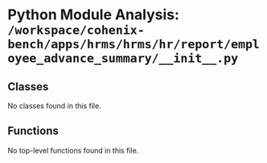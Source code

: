 # Python Module Analysis: `/workspace/cohenix-bench/apps/hrms/hrms/hr/report/employee_advance_summary/__init__.py`

## Classes

No classes found in this file.


## Functions

No top-level functions found in this file.
